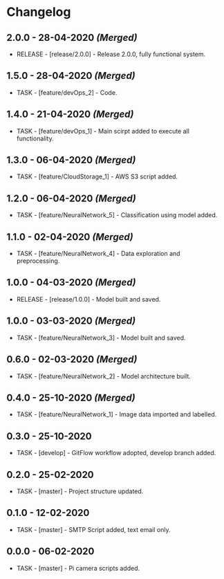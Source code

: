 # Changelog

## 2.0.0 - 28-04-2020 ***(Merged)***
  - RELEASE - [release/2.0.0] - Release 2.0.0, fully functional system.

## 1.5.0 - 28-04-2020 ***(Merged)***
  - TASK - [feature/devOps_2] - Code.

## 1.4.0 - 21-04-2020 ***(Merged)***
  - TASK - [feature/devOps_1] - Main scirpt added to execute all functionality.

## 1.3.0 - 06-04-2020 ***(Merged)***
  - TASK - [feature/CloudStorage_1] - AWS S3 script added.

## 1.2.0 - 06-04-2020 ***(Merged)***
  - TASK - [feature/NeuralNetwork_5] - Classification using model added.

## 1.1.0 - 02-04-2020 ***(Merged)***
  - TASK - [feature/NeuralNetwork_4] - Data exploration and preprocessing.

## 1.0.0 - 04-03-2020 ***(Merged)***
  - RELEASE - [release/1.0.0] - Model built and saved.

## 1.0.0 - 03-03-2020 ***(Merged)***
  - TASK - [feature/NeuralNetwork_3] - Model built and saved.

## 0.6.0 - 02-03-2020 ***(Merged)***
  - TASK - [feature/NeuralNetwork_2] - Model architecture built.

## 0.4.0 - 25-10-2020 ***(Merged)***
  - TASK - [feature/NeuralNetwork_1] - Image data imported and labelled.

## 0.3.0 - 25-10-2020
  - TASK - [develop] - GitFlow workflow adopted, develop branch added.

## 0.2.0 - 25-02-2020
  - TASK - [master] - Project structure updated.

## 0.1.0 - 12-02-2020
  - TASK - [master] - SMTP Script added, text email only.

## 0.0.0 - 06-02-2020
  - TASK - [master] - Pi camera scripts added.